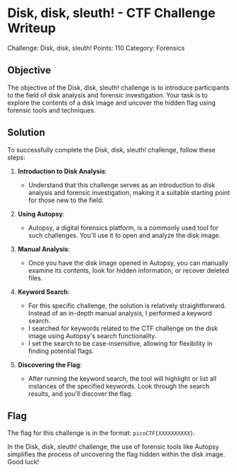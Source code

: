 # Disk, disk, sleuth! - CTF Challenge Writeup

Challenge: Disk, disk, sleuth!
Points: 110
Category: Forensics

## Objective
The objective of the Disk, disk, sleuth! challenge is to introduce participants to the field of disk analysis and forensic investigation. Your task is to explore the contents of a disk image and uncover the hidden flag using forensic tools and techniques.

## Solution
To successfully complete the Disk, disk, sleuth! challenge, follow these steps:

1. **Introduction to Disk Analysis**:
   - Understand that this challenge serves as an introduction to disk analysis and forensic investigation, making it a suitable starting point for those new to the field.

2. **Using Autopsy**:
   - Autopsy, a digital forensics platform, is a commonly used tool for such challenges. You'll use it to open and analyze the disk image.

3. **Manual Analysis**:
   - Once you have the disk image opened in Autopsy, you can manually examine its contents, look for hidden information, or recover deleted files.

4. **Keyword Search**:
   - For this specific challenge, the solution is relatively straightforward. Instead of an in-depth manual analysis, I performed a keyword search.
   - I searched for keywords related to the CTF challenge on the disk image using Autopsy's search functionality.
   - I set the search to be case-insensitive, allowing for flexibility in finding potential flags.

5. **Discovering the Flag**:
   - After running the keyword search, the tool will highlight or list all instances of the specified keywords. Look through the search results, and you'll discover the flag.

## Flag
The flag for this challenge is in the format: `picoCTF{XXXXXXXXXX}`.

In the Disk, disk, sleuth! challenge, the use of forensic tools like Autopsy simplifies the process of uncovering the flag hidden within the disk image. Good luck!
